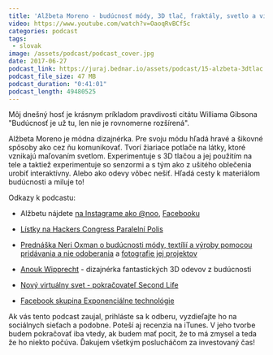 ```yaml
---
title: 'Alžbeta Moreno - budúcnosť módy, 3D tlač, fraktály, svetlo a virtuálna realita'
video: https://www.youtube.com/watch?v=OaoqRvBCf5c
categories: podcast
tags:
 - slovak
image: /assets/podcast/podcast_cover.jpg
date: 2017-06-27
podcast_link: https://juraj.bednar.io/assets/podcast/15-alzbeta-3dtlac.mp3
podcast_file_size: 47 MB
podcast_duration: "0:41:01"
podcast_length: 49480525
---
```


Môj dnešný hosť je krásnym príkladom pravdivosti citátu Williama Gibsona
"Budúcnosť je už tu, len nie je rovnomerne rozšírená".

Alžbeta Moreno je módna dizajnérka. Pre svoju módu hľadá hravé a šikovné spôsoby ako cez ňu komunikovať. Tvorí žiariace potlače na látky, ktoré vznikajú maľovaním svetlom. Experimentuje s 3D tlačou a jej použitím na tele a taktiež experimentuje so senzormi a s tým ako z ušitého oblečenia urobiť interaktívny. Alebo ako odevy vôbec nešiť. Hľadá cesty k materiálom budúcnosti a miluje to!

<!--more-->

Odkazy k podcastu:

 * Alžbetu nájdete [na Instagrame ako @noo](https://www.instagram.com/alzbeta.moreno/), [Facebooku](https://www.facebook.com/noolightfashion/)

 * [Lístky na Hackers Congress Paralelní Polis](https://tickets.paralelnipolis.cz/hcpp17/56-full-hcpp17-ticket)

 * [Prednáška Neri Oxman o budúcnosti módy, textílií a výroby pomocou pridávania a nie odoberania](https://www.ted.com/talks/neri_oxman_design_at_the_intersection_of_technology_and_biology) a [fotografie jej projektov](http://neri.media.mit.edu/projects/details/zuhal)

 * [Anouk Wipprecht](http://www.anoukwipprecht.nl/) - dizajnérka fantastických 3D odevov z budúcnosti

 * [Nový virtuálny svet - pokračovateľ Second Life](https://singularityhub.com/2017/06/23/new-virtual-world-sansar-is-ready-to-pick-up-where-second-life-left-off/)

 * [Facebook skupina Exponenciálne technológie](https://www.facebook.com/groups/242658132854230)

Ak vás tento podcast zaujal, prihláste sa k odberu, vyzdieľajte ho na sociálnych sieťach a podobne. Poteší aj recenzia na iTunes. V jeho tvorbe budem pokračovať iba vtedy, ak budem mať pocit, že to má zmysel a teda že ho niekto počúva. Ďakujem všetkým poslucháčom za investovaný čas!

